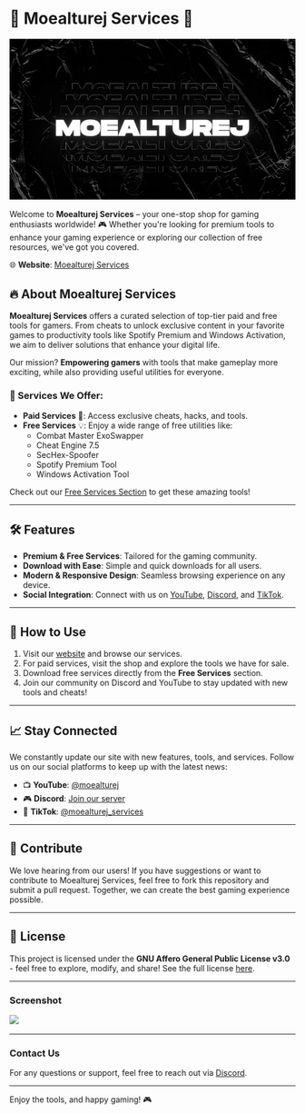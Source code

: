 # 🚀 Moealturej Services 🌟

![Moealturej Services Banner](Website/standard.gif)

Welcome to **Moealturej Services** – your one-stop shop for gaming enthusiasts worldwide! 🎮 Whether you're looking for premium tools to enhance your gaming experience or exploring our collection of free resources, we've got you covered.

🌐 **Website**: [Moealturej Services](https://moealturej.github.io/moealturej)

## 🔥 About Moealturej Services

**Moealturej Services** offers a curated selection of top-tier paid and free tools for gamers. From cheats to unlock exclusive content in your favorite games to productivity tools like Spotify Premium and Windows Activation, we aim to deliver solutions that enhance your digital life.

Our mission? **Empowering gamers** with tools that make gameplay more exciting, while also providing useful utilities for everyone.

### 🎯 Services We Offer:
- **Paid Services** 🛒: Access exclusive cheats, hacks, and tools.
- **Free Services** 💡: Enjoy a wide range of free utilities like:
  - Combat Master ExoSwapper
  - Cheat Engine 7.5
  - SecHex-Spoofer
  - Spotify Premium Tool
  - Windows Activation Tool

Check out our [Free Services Section](https://moealturej.github.io/moealturej/#downloads) to get these amazing tools!

---

## 🛠 Features

- **Premium & Free Services**: Tailored for the gaming community.
- **Download with Ease**: Simple and quick downloads for all users.
- **Modern & Responsive Design**: Seamless browsing experience on any device.
- **Social Integration**: Connect with us on [YouTube](https://www.youtube.com/@moealturej), [Discord](https://discord.gg/moealturej), and [TikTok](https://www.tiktok.com/@moealturej_services).

---

## 🚀 How to Use

1. Visit our [website](https://moealturej.github.io/moealturej) and browse our services.
2. For paid services, visit the shop and explore the tools we have for sale.
3. Download free services directly from the **Free Services** section.
4. Join our community on Discord and YouTube to stay updated with new tools and cheats!

---

## 📈 Stay Connected

We constantly update our site with new features, tools, and services. Follow us on our social platforms to keep up with the latest news:

- 📺 **YouTube**: [@moealturej](https://www.youtube.com/@moealturej)
- 🎮 **Discord**: [Join our server](https://discord.gg/moealturej)
- 🎵 **TikTok**: [@moealturej_services](https://www.tiktok.com/@moealturej_services)

---

## 🤝 Contribute

We love hearing from our users! If you have suggestions or want to contribute to Moealturej Services, feel free to fork this repository and submit a pull request. Together, we can create the best gaming experience possible.

---

## 📜 License

This project is licensed under the **GNU Affero General Public License v3.0** - feel free to explore, modify, and share! See the full license [here](LICENSE).

---

### Screenshot

<img src="https://i.postimg.cc/NfgqzJFR/Screenshot-2025-01-25-214218.png" width="250">

---

### Contact Us

For any questions or support, feel free to reach out via [Discord](https://discord.gg/moealturej).

--- 

Enjoy the tools, and happy gaming! 🎮

